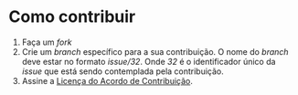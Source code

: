 # Como contribuir

1. Faça um _fork_
1. Crie um _branch_ específico para a sua contribuição. O nome do _branch_ deve estar no formato _issue/32_. Onde _32_ é o identificador único da _issue_ que está sendo contemplada pela contribuição.
1. Assine a <a href="https://www.clahub.com/agreements/MateusGandi/exemplo">Licença do Acordo de Contribuição</a>.
